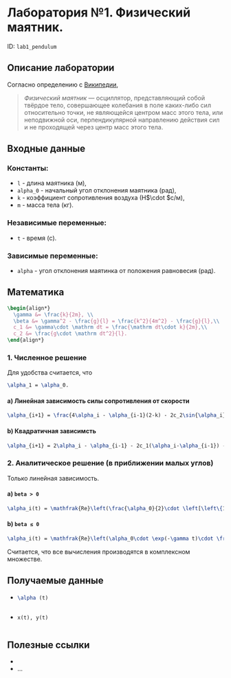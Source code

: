 <script
  src="https://cdn.mathjax.org/mathjax/latest/MathJax.js?config=TeX-AMS-MML_HTMLorMML" type="text/javascript">
</script>

# Лаборатория №1. Физический маятник.
ID: `lab1_pendulum`

## Описание лаборатории

Согласно определению с [Википедии](https://ru.wikipedia.org/wiki/Физический_маятник),
> _Физический маятник_ — осциллятор, представляющий собой твёрдое тело, совершающее колебания в поле каких-либо сил относительно точки, не являющейся центром масс этого тела, или неподвижной оси, перпендикулярной направлению действия сил и не проходящей через центр масс этого тела.


## Входные данные

### Константы:
- `l` - длина маятника (м),
- `alpha_0` - начальный угол отклонения маятника (рад),
- `k` - коэффициент сопротивления воздуха (Н$\cdot $с/м),
- `m` - масса тела (кг).

### Независимые переменные:
- `t` - время (c).

### Зависимые переменные:
- `alpha` - угол отклонения маятинка от положения равновесия (рад). 

## Математика

```tex
\begin{align*} 
  \gamma &= \frac{k}{2m}, \\ 
  \beta &= \gamma^2 - \frac{g}{l} = \frac{k^2}{4m^2} - \frac{g}{l},\\
  c_1 &= \gamma\cdot \mathrm dt = \frac{\mathrm dt\cdot k}{2m},\\
  c_2 &= \frac{g\cdot \mathrm dt^2}{l}.
\end{align*}
```

### 1. Численное решение

Для удобства считается, что 
```tex
\alpha_1 = \alpha_0.
```

#### a) Линейная зависимость силы сопротивления от скорости

```tex
\alpha_{i+1} = \frac{4\alpha_i - \alpha_{i-1}(2-k) - 2c_2\sin{\alpha_i}}{2+k}
```

#### b) Квадратичная зависимсть

```tex
\alpha_{i+1} = 2\alpha_i - \alpha_{i-1} - 2c_1(\alpha_i-\alpha_{i-1}) - c_2\sin{\alpha_i}
```

### 2. Аналитическое решение (в приближении малых углов)
Только линейная зависимость.

#### a) `beta > 0`

```tex
\alpha_i(t) = \mathfrak{Re}\left(\frac{\alpha_0}{2}\cdot \left[\left\{1+\frac{\gamma}{\sqrt \beta}\right\} \cdot \exp \left(\left\{-\gamma + \sqrt \beta \right\} t\right) + \left\{1-\frac{\gamma}{\sqrt \beta}\right\}\cdot \exp \left(\left\{-\gamma - \sqrt \beta \right\} t\right) \right]\right)
```

#### b) `beta ≤ 0`

```tex
\alpha_i(t) = \mathfrak{Re}\left(\alpha_0\cdot \exp(-\gamma t)\cdot \frac{\gamma + \cos\left(t\sqrt{-\beta}\right)}{\sqrt{-\beta}}\cdot \sin\left(t\sqrt{-\beta}\right)\right)
```

Считается, что все вычисления производятся в комплексном множестве.
## Получаемые данные

- ```tex
  \alpha (t)
```
```

- ```tex
  x(t), y(t)
```
```

## Полезные ссылки

- [](https://ru.wikipedia.org/wiki/Физический_маятник)
- ...

